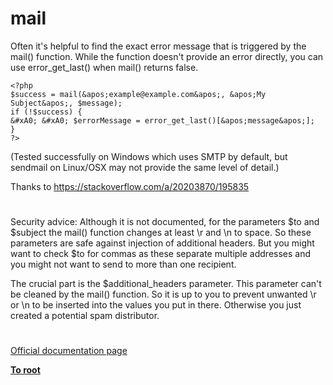 # mail





Often it&apos;s helpful to find the exact error message that is triggered by the mail() function. While the function doesn&apos;t provide an error directly, you can use error_get_last() when mail() returns false.



```
<?php
$success = mail(&apos;example@example.com&apos;, &apos;My Subject&apos;, $message);
if (!$success) {
&#xA0; &#xA0; $errorMessage = error_get_last()[&apos;message&apos;];
}
?>
```


(Tested successfully on Windows which uses SMTP by default, but sendmail on Linux/OSX may not provide the same level of detail.)

Thanks to https://stackoverflow.com/a/20203870/195835

  

#



Security advice: Although it is not documented, for the parameters $to and $subject the mail() function changes at least \r and \n to space. So these parameters are safe against injection of additional headers. But you might want to check $to for commas as these separate multiple addresses and you might not want to send to more than one recipient.

The crucial part is the $additional_headers parameter. This parameter can&apos;t be cleaned by the mail() function. So it is up to you to prevent unwanted \r or \n to be inserted into the values you put in there. Otherwise you just created a potential spam distributor.

  

#

[Official documentation page](https://www.php.net/manual/en/function.mail.php)

**[To root](/README.md)**